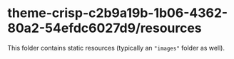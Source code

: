# theme-crisp-c2b9a19b-1b06-4362-80a2-54efdc6027d9/resources

This folder contains static resources (typically an `"images"` folder as well).
